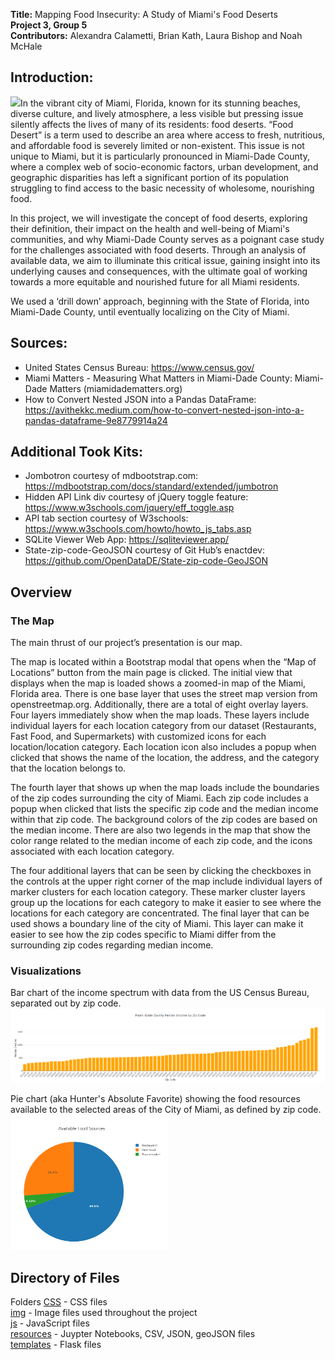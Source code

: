 

**Title:** Mapping Food Insecurity: A Study of Miami's Food Deserts<br/>
**Project 3, Group 5**<br/>
**Contributors:** Alexandra Calametti, Brian Kath, Laura Bishop and Noah McHale<br/>
<!-- PDF of  Presentation found here. (( Linke to HTML? -->


## Introduction:
<img src="https://github.com/brnkath/project-3-group-5/blob/main/img/miami-1.jpg">In the vibrant city of Miami, Florida, known for its stunning beaches, diverse culture, and lively atmosphere, a less visible but pressing issue silently affects the lives of many of its residents: food deserts. “Food Desert” is a term used to describe an area where access to fresh, nutritious, and affordable food is severely limited or non-existent. This issue is not unique to Miami, but it is particularly pronounced in Miami-Dade County, where a complex web of socio-economic factors, urban development, and geographic disparities has left a significant portion of its population struggling to find access to the basic necessity of wholesome, nourishing food.

In this project, we will investigate the concept of food deserts, exploring their definition, their impact on the health and well-being of Miami's communities, and why Miami-Dade County serves as a poignant case study for the challenges associated with food deserts. Through an analysis of available data, we aim to illuminate this critical issue, gaining insight into its underlying causes and consequences, with the ultimate goal of working towards a more equitable and nourished future for all Miami residents.

We used a ‘drill down’ approach, beginning with the State of Florida, into Miami-Dade County, until eventually localizing on the City of Miami.

## Sources:

  * United States Census Bureau: https://www.census.gov/
  * Miami Matters - Measuring What Matters in Miami-Dade County: Miami-Dade Matters (miamidadematters.org)
  * How to Convert Nested JSON into a Pandas DataFrame: https://avithekkc.medium.com/how-to-convert-nested-json-into-a-pandas-dataframe-9e8779914a24 

## Additional Took Kits:
  * Jombotron courtesy of mdbootstrap.com: https://mdbootstrap.com/docs/standard/extended/jumbotron 
  * Hidden API Link div courtesy of jQuery toggle feature: https://www.w3schools.com/jquery/eff_toggle.asp
  * API tab section courtesy of W3schools: https://www.w3schools.com/howto/howto_js_tabs.asp
  * SQLite Viewer Web App: https://sqliteviewer.app/ 
  * State-zip-code-GeoJSON courtesy of Git Hub’s enactdev: https://github.com/OpenDataDE/State-zip-code-GeoJSON

## Overview

### The Map
The main thrust of our project’s presentation is our map. 

The map is located within a Bootstrap modal that opens when the “Map of Locations” button from the main page is clicked. The initial view that displays when the map is loaded shows a zoomed-in map of the Miami, Florida area. There is one base layer that uses the street map version from openstreetmap.org. Additionally, there are a total of eight overlay layers. Four layers immediately show when the map loads. These layers include individual layers for each location category from our dataset (Restaurants, Fast Food, and Supermarkets) with customized icons for each location/location category. Each location icon also includes a popup when clicked that shows the name of the location, the address, and the category that the location belongs to. 

The fourth layer that shows up when the map loads include the boundaries of the zip codes surrounding the city of Miami. Each zip code includes a popup when clicked that lists the specific zip code and the median income within that zip code. The background colors of the zip codes are based on the median income. There are also two legends in the map that show the color range related to the median income of each zip code, and the icons associated with each location category.

The four additional layers that can be seen by clicking the checkboxes in the controls at the upper right corner of the map include individual layers of marker clusters for each location category. These marker cluster layers group up the locations for each category to make it easier to see where the locations for each category are concentrated. The final layer that can be used shows a boundary line of the city of Miami. This layer can make it easier to see how the zip codes specific to Miami differ from the surrounding zip codes regarding median income.

### Visualizations
Bar chart of the income spectrum with data from the US Census Bureau, separated out by zip code.
<img src="https://github.com/brnkath/project-3-group-5/blob/main/img/miami-dade-zipcode-income-bargraph.png">

Pie chart (aka Hunter's Absolute Favorite) showing the food resources available to the selected areas of the City of Miami, as defined by zip code.
<img src="https://github.com/brnkath/project-3-group-5/blob/main/img/avail-food-source-piechart.png" width="50%">


## Directory of Files

Folders
<a href="https://github.com/brnkath/project-3-group-5/tree/main/css">CSS</a> - CSS files<br/>
<a href="https://github.com/brnkath/project-3-group-5/tree/main/img">img</a> - Image files used throughout the project<br/>
<a href="https://github.com/brnkath/project-3-group-5/tree/main/js">js</a> - JavaScript files<br/>
<a href="https://github.com/brnkath/project-3-group-5/tree/main/resources">resources</a> - Juypter Notebooks, CSV, JSON, geoJSON files<br/>
<a href="https://github.com/brnkath/project-3-group-5/tree/main/templates">templates</a> - Flask files<br/>
